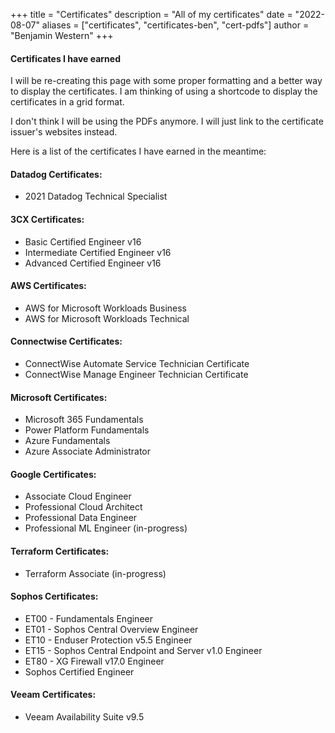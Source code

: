 +++
title = "Certificates"
description = "All of my certificates"
date = "2022-08-07"
aliases = ["certificates", "certificates-ben", "cert-pdfs"]
author = "Benjamin Western"
+++

#### Certificates I have earned

I will be re-creating this page with some proper formatting and a better way to display the certificates. I am thinking of using a shortcode to display the certificates in a grid format. 

I don't think I will be using the PDFs anymore. I will just link to the certificate issuer's websites instead.

Here is a list of the certificates I have earned in the meantime:

#### Datadog Certificates:
- 2021 Datadog Technical Specialist

#### 3CX Certificates:
- Basic Certified Engineer v16
- Intermediate Certified Engineer v16
- Advanced Certified Engineer v16

#### AWS Certificates:
- AWS for Microsoft Workloads Business
- AWS for Microsoft Workloads Technical

#### Connectwise Certificates:
- ConnectWise Automate Service Technician Certificate
- ConnectWise Manage Engineer Technician Certificate

#### Microsoft Certificates: 
- Microsoft 365 Fundamentals
- Power Platform Fundamentals
- Azure Fundamentals
- Azure Associate Administrator

#### Google Certificates: 
- Associate Cloud Engineer
- Professional Cloud Architect
- Professional Data Engineer
- Professional ML Engineer (in-progress)

#### Terraform Certificates:
- Terraform Associate (in-progress)

#### Sophos Certificates:
- ET00 - Fundamentals Engineer
- ET01 - Sophos Central Overview Engineer
- ET10 - Enduser Protection v5.5 Engineer
- ET15 - Sophos Central Endpoint and Server v1.0 Engineer
- ET80 - XG Firewall v17.0 Engineer
- Sophos Certified Engineer

#### Veeam Certificates:
- Veeam Availability Suite v9.5
